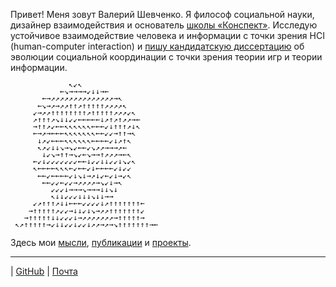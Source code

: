 Привет! Меня зовут Валерий Шевченко. Я философ социальной науки, дизайнер взаимодействия и основатель <a href='https://konspekt.io' target='_blank'>школы «Конспект»</a>. Исследую устойчивое взаимодействие человека и информации с точки зрения HCI (human-computer interaction) и [пишу кандидатскую диссертацию](https://t.me/chot_ne_idet) об эволюции социальной координации с точки зрения теории игр и теории информации.

<div style="line-height: 80%">

                 ↖↙↖                          
               ←↘→→→→↙↓↓→←                    
           ←→↗↗↗↗↗↗↗↗↗↗↗↗↗↗→↖                 
          ←↘→↗→↗↗↑↑↗↑↑↑↑↑↗↗↗↗↖                
         ↙→↗↗↑↑↑↑↑↑↑↑↗↑↑↑↑↑↗↗↗↙↖              
         ↗↑↑↑↗↘↓↓↙↙←←←←←↓↗↑↗↑↗↗→←             
         →↑↑↗↙←←↖↖↖↖↖↖←←←↙↓↑↑↑↗↓↖             
         ←→↗→←←←↖↖↖↖↖↖↖←←↙↙→↑↑→↖              
          ↓↗↙←←←↖↖↖↖↖↖←←←←↙↓↗↑↖               
          ↖↗↙↓↓↘→↘↙←←↙↘↗↗→→→↗←                
           ↓↙↘→↑↑→↘↙←↘→→↑↗↗↗→←↖               
         ←↙↓↙↙↙↙↙↙↙←←↓↙↙↓↓↙↙↓↘↙↖              
         ↖←←←←↖↖↖←↙←←↙↓←←←←↙↓↙↙               
          ←←↙←←←←↙↓↘↓→↗↓↙←↙↓→↙↖               
           ←←↙↙←↙↙→↗↗↗↗→↘↙↓→↖                 
             ↙↙↙↓→→→↘→→→↓↓↘↓                  
             ↖↓↓↙↙↙↓↓↓↘↓↓→→                   
         ↙↗↑↑↑↗↓↓←←←↙↙↙↙↓↗↑↑↑↑↑↑↑←            
        →↑↑↑↑↑↗↙↙→↓↓↙↓↘→↗↗↑↑↑↑↑↑↑↙            
       →↑↑↑↑↑↓↓↙↙↙↓→↗↗↗↗↗↗↗→↑↑↑↑↑→            
     ↖↗↑↑↑↑↑→↙↓↓↙↙↓↙↙↓↗↗→↗→↘↑↑↑↑↑↑↑→←         
</div>

Здесь мои [мысли](/blog), [публикации](/publications) и [проекты](https://vsdesigner.netlify.app/).

***

| [GitHub](https://github.com/dadaismee) | [Почта](mailto:valerii.s.shevchenko@gmail.com)
